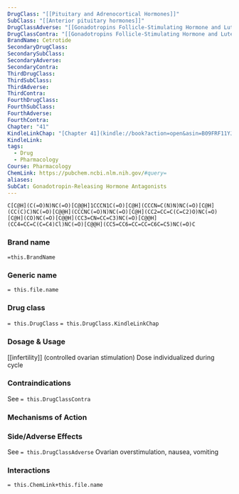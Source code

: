 ```yaml
---
DrugClass: "[[Pituitary and Adrenocortical Hormones]]"
SubClass: "[[Anterior pituitary hormones]]"
DrugClassAdverse: "[[Gonadotropins Follicle-Stimulating Hormone and Luteinizing Hormone#Adverse Reactions]]"
DrugClassContra: "[[Gonadotropins Follicle-Stimulating Hormone and Luteinizing Hormone#Contraindications]]"
BrandName: Cetrotide
SecondaryDrugClass: 
SecondarySubClass: 
SecondaryAdverse: 
SecondaryContra: 
ThirdDrugClass: 
ThirdSubClass: 
ThirdAdverse: 
ThirdContra: 
FourthDrugClass: 
FourthSubClass: 
FourthAdverse: 
FourthContra: 
Chapter: "41"
KindleLinkChap: "[Chapter 41](kindle://book?action=open&asin=B09FRF11YJ&location=23770)"
KindleLink: 
tags:
  - Drug
  - Pharmacology
Course: Pharmacology
ChemLink: https://pubchem.ncbi.nlm.nih.gov/#query=
aliases: 
SubCat: Gonadotropin-Releasing Hormone Antagonists
---
```

```smiles
C[C@H](C(=O)N)NC(=O)[C@@H]1CCCN1C(=O)[C@H](CCCN=C(N)N)NC(=O)[C@H](CC(C)C)NC(=O)[C@@H](CCCNC(=O)N)NC(=O)[C@H](CC2=CC=C(C=C2)O)NC(=O)[C@H](CO)NC(=O)[C@@H](CC3=CN=CC=C3)NC(=O)[C@@H](CC4=CC=C(C=C4)Cl)NC(=O)[C@@H](CC5=CC6=CC=CC=C6C=C5)NC(=O)C
```

### Brand name
`=this.BrandName`

### Generic name
`= this.file.name`

### Drug class 
`= this.DrugClass`
	`= this.DrugClass.KindleLinkChap`

### Dosage & Usage
[[infertility]] (controlled ovarian stimulation)
Dose individualized during cycle

### Contraindications
See `= this.DrugClassContra`

### Mechanisms of Action


### Side/Adverse Effects
See `= this.DrugClassAdverse`
Ovarian overstimulation, nausea, vomiting

### Interactions

`= this.ChemLink+this.file.name`

 